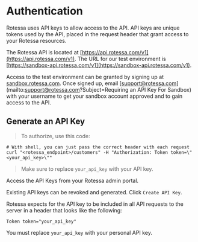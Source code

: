 # Authentication
Rotessa uses API keys to allow access to the API. API keys are unique tokens used by the API, placed in the request header that grant access to your Rotessa resources.

The Rotessa API is located at [https://api.rotessa.com/v1](https://api.rotessa.com/v1). The URL for our test environment is [https://sandbox-api.rotessa.com/v1](https://sandbox-api.rotessa.com/v1).

Access to the test environment can be granted by signing up at [sandbox.rotessa.com](https://sandbox.rotessa.com). Once signed up, email [support@rotessa.com](mailto:support@rotessa.com?Subject=Requiring an API Key For Sandbox) with your username to get your sandbox account approved and to gain access to the API.

## Generate an API Key

> To authorize, use this code:

```shell
# With shell, you can just pass the correct header with each request
curl "<rotessa_endpoint>/customers" -H "Authorization: Token token=\"<your_api_key>\""
```

> Make sure to replace `your_api_key` with your API key.

Access the API Keys from your Rotessa admin portal.

Existing API keys can be revoked and generated. Click `Create API Key`.

Rotessa expects for the API key to be included in all API requests to the server in a header that looks like the following:

`Token token="your_api_key"`

<aside class="notice">
You must replace <code>your_api_key</code> with your personal API key.
</aside>